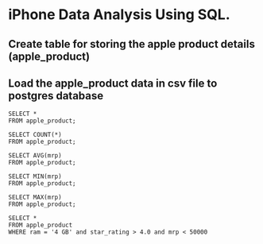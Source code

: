 # iPhone Data Analysis Using SQL.

## Create table for storing the apple product details (apple_product)

## Load the apple_product data in csv file to postgres database

```
SELECT *
FROM apple_product;
```
```
SELECT COUNT(*)
FROM apple_product;
```
```
SELECT AVG(mrp)
FROM apple_product;
```
```
SELECT MIN(mrp)
FROM apple_product;
```
```
SELECT MAX(mrp)
FROM apple_product;
```
```
SELECT *
FROM apple_product
WHERE ram = '4 GB' and star_rating > 4.0 and mrp < 50000
```
